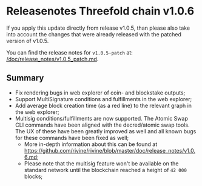 # Releasenotes Threefold chain v1.0.6

If you apply this update directly from release v1.0.5,
than please also take into account the changes that were already released with the patched version of v1.0.5.

You can find the release notes for `v1.0.5-patch` at: [/doc/release_notes/v1.0.5_patch.md](/doc/release_notes/v1.0.5_patch.md).

## Summary

- Fix rendering bugs in web explorer of coin- and blockstake outputs;
- Support MultiSignature conditions and fulfillments in the web explorer;
- Add average block creation time (as a red line) to the relevant graph in the web explorer;
- Multisig conditions/fulfillments are now supported. The Atomic Swap CLI commands have been aligned with the decred/atomic swap tools. The UX of these have been greatly improved as well and all known bugs for these commands have been fixed as well;
  - More in-depth information about this can be found at <https://github.com/rivine/rivine/blob/master/doc/release_notes/v1.0.6.md>;
  - Please note that the multisig feature won't be available on the standard network until the blockchain reached a height of `42 000` blocks;
  
